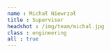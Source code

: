 ```yaml
---
name : Michał Niewrzał
title : Supervisor
headshot : /img/team/michal.jpg
class : engineering
all : true
---
```

